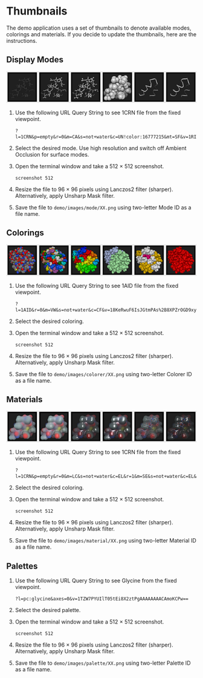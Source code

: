 # Thumbnails

The demo application uses a set of thumbnails to denote available modes, colorings and materials.
If you decide to update the thumbnails, here are the instructions.

## Display Modes

![Different Display Modes of 1CRN](Thumbnails_Modes.png)

 1. Use the following URL Query String to see 1CRN file from the fixed viewpoint. 

        ?l=1CRN&p=empty&r=0&m=CA&s=not+water&c=UN!color:16777215&mt=SF&v=1RItUwIGVn8D2KNy/pgq3Pe3rBr9ylu8/IBn2vw==&fogFarFactor=0.6&fogNearFactor=0&axes=false&fxaa=false&ao=true&debug.ssaoKernelRadius=0.9&debug.ssaoFactor=1

 2. Select the desired mode. Use high resolution and switch off Ambient Occlusion for surface modes.
 3. Open the terminal window and take a 512 &times; 512 screenshot.
 
        screenshot 512

 4. Resize the file to 96 &times; 96 pixels using Lanczos2 filter (sharper).
    Alternatively, apply Unsharp Mask filter.
    
 5. Save the file to `demo/images/mode/XX.png` using two-letter Mode ID as a file name.

## Colorings

![Different Colorings of 1AID](Thumbnails_Colorers.png)


 1. Use the following URL Query String to see 1AID file from the fixed viewpoint. 

        ?l=1AID&r=0&m=VW&s=not+water&c=CF&v=18KeRwuF6IsJGtmPAs%2B8XPZrOGD9xy0I/ku/APQ==&fogFarFactor=0.4&fogNearFactor=0&axes=false&fxaa=false&ao=true

 2. Select the desired coloring.
 3. Open the terminal window and take a 512 &times; 512 screenshot.
 
        screenshot 512

 4. Resize the file to 96 &times; 96 pixels using Lanczos2 filter (sharper).
    Alternatively, apply Unsharp Mask filter.
    
 5. Save the file to `demo/images/colorer/XX.png` using two-letter Colorer ID as a file name.

## Materials

![Different Materials for 1CRN](Thumbnails_Materials.png)


 1. Use the following URL Query String to see 1CRN file from the fixed viewpoint. 

        ?l=1CRN&p=empty&r=0&m=LC&s=not+water&c=EL&r=1&m=SE&s=not+water&c=EL&mt=SF&v=1RItUwIGVn8D2KNy/pgq3Pe3rBr9ylu8/IBn2vw==&fogFarFactor=0.6&fogNearFactor=0&resolution=high&axes=false&fxaa=false&ao=false&debug.ssaoKernelRadius=0.9&debug.ssaoFactor=1

 2. Select the desired coloring.
 3. Open the terminal window and take a 512 &times; 512 screenshot.
 
        screenshot 512

 4. Resize the file to 96 &times; 96 pixels using Lanczos2 filter (sharper).
    Alternatively, apply Unsharp Mask filter.
    
 5. Save the file to `demo/images/material/XX.png` using two-letter Material ID as a file name.

## Palettes

 1. Use the following URL Query String to see Glycine from the fixed viewpoint. 

        ?l=pc:glycine&axes=0&v=1TZW7PYUIlT05tEi8X2ztPgAAAAAAAACAmoKCPw==

 2. Select the desired palette.
 3. Open the terminal window and take a 512 &times; 512 screenshot.
 
        screenshot 512

 4. Resize the file to 96 &times; 96 pixels using Lanczos2 filter (sharper).
    Alternatively, apply Unsharp Mask filter.
    
 5. Save the file to `demo/images/palette/XX.png` using two-letter Palette ID as a file name.
